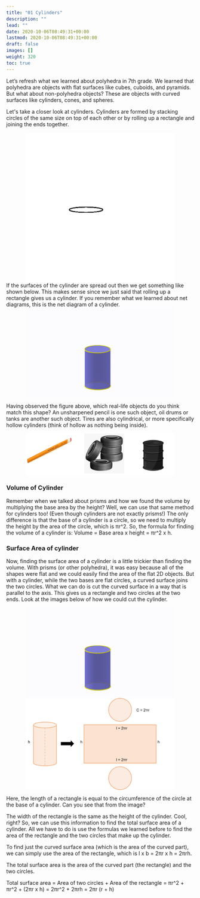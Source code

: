 ```yaml
---
title: "01 Cylinders"
description: ""
lead: ""
date: 2020-10-06T08:49:31+00:00
lastmod: 2020-10-06T08:49:31+00:00
draft: false
images: []
weight: 320
toc: true
---
```


Let’s refresh what we learned about polyhedra in 7th grade. We learned that polyhedra are objects with flat surfaces like cubes, cuboids, and pyramids. But what about non-polyhedra objects? These are objects with curved surfaces like cylinders, cones, and spheres. 

Let's take a closer look at cylinders. Cylinders are formed by stacking circles of the same size on top of each other or by rolling up a rectangle and joining the ends together. 
 
<img src="7_1_circles_extended.gif" width="400" style="display: block; margin: 0 auto;">
If the surfaces of the cylinder are spread out then we get something like shown below. This makes sense since we just said that rolling up a rectangle gives us a cylinder. If you remember what we learned about net diagrams, this is the net diagram of a cylinder. 
<img src="7_2_net_of_a_cylinder.gif" width="400" style="display: block; margin: 0 auto;">

Having observed the figure above, which real-life objects do you think match this shape? An unsharpened pencil is one such object, oil drums or tanks are another such object. Tires are also cylindrical, or more specifically hollow cylinders (think of hollow as nothing being inside).

<img src="7_4_cylindrical_objects.jpg" width="400" style="display: block; margin: 0 auto;">

### Volume of Cylinder

Remember when we talked about prisms and how we found the volume by multiplying the base area by the height? Well, we can use that same method for cylinders too! (Even though cylinders are not exactly prisms!) The only difference is that the base of a cylinder is a circle, so we need to multiply the height by the area of the circle, which is πr^2. So, the formula for finding the volume of a cylinder is: Volume =  Base area x height = πr^2 x h. 

### Surface Area of cylinder

Now, finding the surface area of a cylinder is a little trickier than finding the volume. With prisms (or other polyhedra), it was easy because all of the shapes were flat and we could easily find the area of the flat 2D objects. But with a cylinder, while the two bases are flat circles, a curved surface joins the two circles. What we can do is cut the curved surface in a way that is parallel to the axis. This gives us a rectangle and two circles at the two ends. Look at the images below of how we could cut the cylinder. 

<img src="7_2_net_of_a_cylinder.gif" width="400" style="display: block; margin: 0 auto;">


<img src="7_19_net_cylinder.jpg" width="400" style="display: block; margin: 0 auto;">


Here, the length of a rectangle is equal to the circumference of the circle at the base of a cylinder. Can you see that from the image?

The width of the rectangle is the same as the height of the cylinder. Cool, right? So, we can use this information to find the total surface area of a cylinder. All we have to do is use the formulas we learned before to find the area of the rectangle and the two circles that make up the cylinder. 

To find just the curved surface area (which is the area of the curved part), we can simply use the area of the rectangle, which is l x b = 2πr x h = 2πrh. 

The total surface area is the area of the curved part (the rectangle) and the two circles. 

Total surface area = Area of two circles + Area of the rectangle = πr^2 + πr^2 + (2πr x h) = 2πr^2 + 2πrh = 2πr (r + h)
